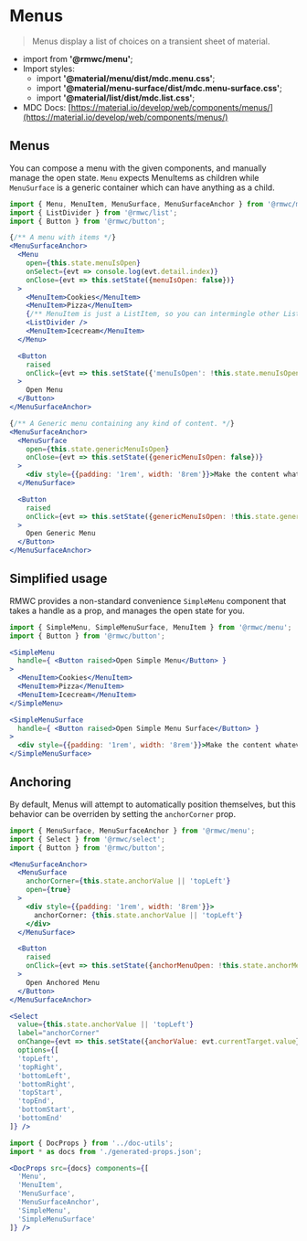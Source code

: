 # Menus

> Menus display a list of choices on a transient sheet of material.

- import from **'@rmwc/menu'**; 
- Import styles:
  - import **'@material/menu/dist/mdc.menu.css'**;
  - import **'@material/menu-surface/dist/mdc.menu-surface.css'**;
  - import **'@material/list/dist/mdc.list.css'**;
- MDC Docs: [https://material.io/develop/web/components/menus/](https://material.io/develop/web/components/menus/)

## Menus

You can compose a menu with the given components, and manually manage the open state. `Menu` expects MenuItems as children while `MenuSurface` is a generic container which can have anything as a child.

```jsx render
import { Menu, MenuItem, MenuSurface, MenuSurfaceAnchor } from '@rmwc/menu';
import { ListDivider } from '@rmwc/list';
import { Button } from '@rmwc/button';

{/** A menu with items */}
<MenuSurfaceAnchor>
  <Menu
    open={this.state.menuIsOpen}
    onSelect={evt => console.log(evt.detail.index)}
    onClose={evt => this.setState({menuIsOpen: false})}
  >
    <MenuItem>Cookies</MenuItem>
    <MenuItem>Pizza</MenuItem>
    {/** MenuItem is just a ListItem, so you can intermingle other List components */}
    <ListDivider /> 
    <MenuItem>Icecream</MenuItem>
  </Menu>

  <Button
    raised
    onClick={evt => this.setState({'menuIsOpen': !this.state.menuIsOpen})}
  >
    Open Menu
  </Button>
</MenuSurfaceAnchor>

{/** A Generic menu containing any kind of content. */}
<MenuSurfaceAnchor>
  <MenuSurface
    open={this.state.genericMenuIsOpen}
    onClose={evt => this.setState({genericMenuIsOpen: false})}
  >
    <div style={{padding: '1rem', width: '8rem'}}>Make the content whatever you want.</div>
  </MenuSurface>

  <Button
    raised
    onClick={evt => this.setState({genericMenuIsOpen: !this.state.genericMenuIsOpen})}
  >
    Open Generic Menu
  </Button>
</MenuSurfaceAnchor>
```

## Simplified usage

RMWC provides a non-standard convenience `SimpleMenu` component that takes a handle as a prop, and manages the open state for you.

```jsx render
import { SimpleMenu, SimpleMenuSurface, MenuItem } from '@rmwc/menu';
import { Button } from '@rmwc/button';

<SimpleMenu
  handle={ <Button raised>Open Simple Menu</Button> }
>
  <MenuItem>Cookies</MenuItem>
  <MenuItem>Pizza</MenuItem>
  <MenuItem>Icecream</MenuItem>
</SimpleMenu>

<SimpleMenuSurface
  handle={ <Button raised>Open Simple Menu Surface</Button> }
>
  <div style={{padding: '1rem', width: '8rem'}}>Make the content whatever you want.</div>
</SimpleMenuSurface>
```


## Anchoring

By default, Menus will attempt to automatically position themselves, but this behavior can be overriden by setting the `anchorCorner` prop.

```jsx render
import { MenuSurface, MenuSurfaceAnchor } from '@rmwc/menu';
import { Select } from '@rmwc/select';
import { Button } from '@rmwc/button';

<MenuSurfaceAnchor>
  <MenuSurface
    anchorCorner={this.state.anchorValue || 'topLeft'}
    open={true}
  >
    <div style={{padding: '1rem', width: '8rem'}}>
      anchorCorner: {this.state.anchorValue || 'topLeft'}
    </div>
  </MenuSurface>

  <Button
    raised
    onClick={evt => this.setState({anchorMenuOpen: !this.state.anchorMenuOpen})}
  >
    Open Anchored Menu
  </Button>
</MenuSurfaceAnchor>

<Select
  value={this.state.anchorValue || 'topLeft'}
  label="anchorCorner"
  onChange={evt => this.setState({anchorValue: evt.currentTarget.value})}
  options={[
  'topLeft',
  'topRight',
  'bottomLeft',
  'bottomRight',
  'topStart',
  'topEnd',
  'bottomStart',
  'bottomEnd'
]} />
```

```jsx renderOnly
import { DocProps } from '../doc-utils';
import * as docs from './generated-props.json';

<DocProps src={docs} components={[
  'Menu',
  'MenuItem',
  'MenuSurface',
  'MenuSurfaceAnchor',
  'SimpleMenu',
  'SimpleMenuSurface'
]} />
```
